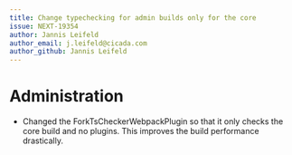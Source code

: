 ```yaml
---
title: Change typechecking for admin builds only for the core
issue: NEXT-19354
author: Jannis Leifeld
author_email: j.leifeld@cicada.com
author_github: Jannis Leifeld
---
```

# Administration
* Changed the ForkTsCheckerWebpackPlugin so that it only checks the core build and no plugins. This improves the build performance drastically.
